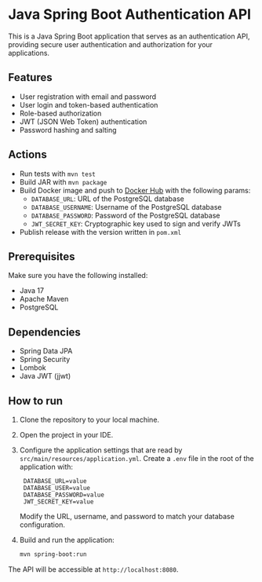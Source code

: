 # Java Spring Boot Authentication API

This is a Java Spring Boot application that serves as an authentication API, providing secure user authentication and authorization for your applications.

## Features

- User registration with email and password
- User login and token-based authentication
- Role-based authorization
- JWT (JSON Web Token) authentication
- Password hashing and salting

## Actions

- Run tests with `mvn test`
- Build JAR with `mvn package`
- Build Docker image and push to [Docker Hub](https://hub.docker.com/r/atilara/authentication-jwt-spring-boot) with the following params:
  - `DATABASE_URL`: URL of the PostgreSQL database
  - `DATABASE_USERNAME`: Username of the PostgreSQL database
  - `DATABASE_PASSWORD`: Password of the PostgreSQL database
  - `JWT_SECRET_KEY`:  Cryptographic key used to sign and verify JWTs
- Publish release with the version written in `pom.xml`

## Prerequisites

Make sure you have the following installed:

- Java 17
- Apache Maven
- PostgreSQL

## Dependencies

- Spring Data JPA
- Spring Security
- Lombok
- Java JWT (jjwt)

## How to run

1. Clone the repository to your local machine.

2. Open the project in your IDE.

3. Configure the application settings that are read by `src/main/resources/application.yml`. Create a `.env` file in the root of the application with:

   ```env
    DATABASE_URL=value
    DATABASE_USER=value
    DATABASE_PASSWORD=value
    JWT_SECRET_KEY=value
   ```

   Modify the URL, username, and password to match your database configuration.

4. Build and run the application:

   ```bash
   mvn spring-boot:run
   ```

The API will be accessible at `http://localhost:8080`.
